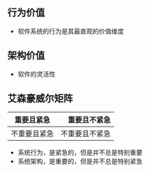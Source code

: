 ## 行为价值
* 软件系统的行为是其最直观的价值维度

## 架构价值
* 软件的灵活性

## 艾森豪威尔矩阵

|重要且紧急|重要且不紧急|
| :----:| ----:|
| 不重要且紧急| 不重要且不紧急| 

* 系统行为，是紧急的，但是并不总是特别重要
* 系统架构，是重要的，但是并不总是特别紧急
